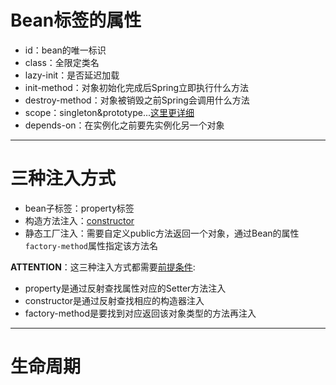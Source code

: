 # Bean标签的属性
- id：bean的唯一标识
- class：全限定类名
- lazy-init：是否延迟加载
- init-method：对象初始化完成后Spring立即执行什么方法
- destroy-method：对象被销毁之前Spring会调用什么方法
- scope：singleton&prototype...[这里更详细](../NOTES/006-Bean的作用域&单例模式.md)
- depends-on：在实例化之前要先实例化另一个对象

<hr>

# 三种注入方式
- bean子标签：property标签
- 构造方法注入：[constructor](../NOTES/003-IoC创建对象【构造器注入】.md)
- 静态工厂注入：需要自定义public方法返回一个对象，通过Bean的属性`factory-method`属性指定该方法名

**ATTENTION**：这三种注入方式都需要[前提条件](../NOTES/005-各种类型的依赖注入DI；命名空间.md):
- property是通过反射查找属性对应的Setter方法注入
- constructor是通过反射查找相应的构造器注入
- factory-method是要找到对应返回该对象类型的方法再注入

<hr>

# 生命周期

